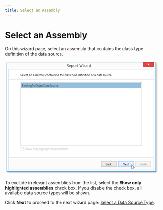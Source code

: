```yaml
---
title: Select an Assembly
---
```

# Select an Assembly
On this wizard page, select an assembly that contains the class type definition of the data source.

![WpfReportWizard_Object_SelectAssembly](../../../../../../images/img122876.png)

To exclude irrelevant assemblies from the list, select the **Show only highlighted assemblies** check box.  If you disable the check box, all available data source types will be shown.

Click **Next** to proceed to the next wizard page: [Select a Data Source Type](select-a-data-source-type.md).
